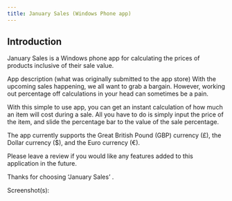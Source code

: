 ```yaml
---
title: January Sales (Windows Phone app)
---
```


## Introduction
January Sales is a Windows phone app for calculating the prices of products inclusive of their sale value.

App description (what was originally submitted to the app store)
With the upcoming sales happening, we all want to grab a bargain. However, working out percentage off calculations in your head can sometimes be a pain.

With this simple to use app, you can get an instant calculation of how much an item will cost during a sale. All you have to do is simply input the price of the item, and slide the percentage bar to the value of the sale percentage.

The app currently supports the Great British Pound (GBP) currency (£), the Dollar currency ($), and the Euro currency (€).

Please leave a review if you would like any features added to this application in the future.

Thanks for choosing ‘January Sales’ .

Screenshot(s):